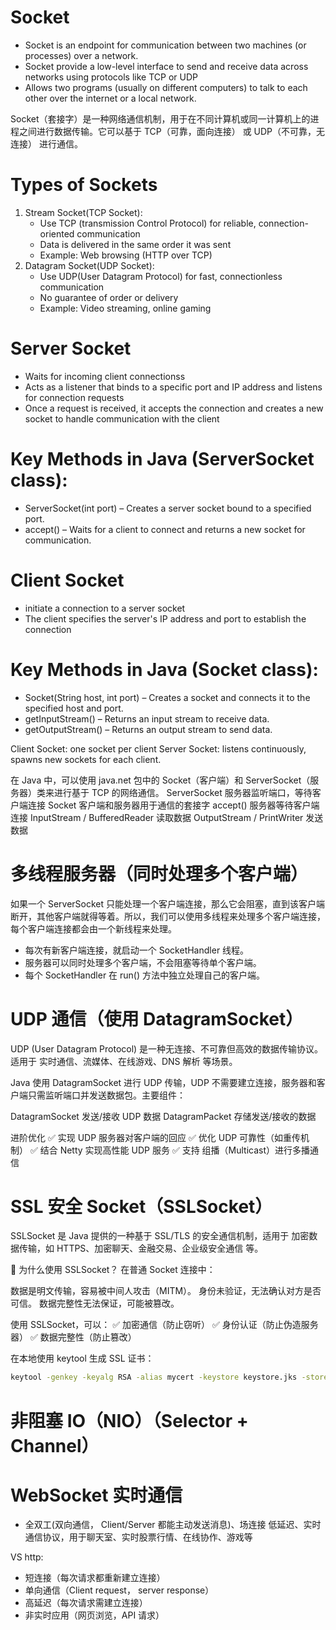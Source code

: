 # Socket

- Socket is an endpoint for communication between two machines (or processes) over a network.
- Socket provide a low-level interface to send and receive data across networks using protocols like TCP or UDP
- Allows two programs (usually on different computers) to talk to each other over the internet or a local network.

Socket（套接字）是一种网络通信机制，用于在不同计算机或同一计算机上的进程之间进行数据传输。它可以基于 TCP（可靠，面向连接） 或 UDP（不可靠，无连接） 进行通信。

# Types of Sockets

1. Stream Socket(TCP Socket):
   - Use TCP (transmission Control Protocol) for reliable, connection-oriented communication
   - Data is delivered in the same order it was sent
   - Example: Web browsing (HTTP over TCP)
2. Datagram Socket(UDP Socket):
   - Use UDP(User Datagram Protocol) for fast, connectionless communication
   - No guarantee of order or delivery
   - Example: Video streaming, online gaming

# Server Socket

- Waits for incoming client connectionss
- Acts as a listener that binds to a specific port and IP address and listens for connection requests
- Once a request is received, it accepts the connection and creates a new socket to handle communication with the client

# Key Methods in Java (ServerSocket class):

- ServerSocket(int port) – Creates a server socket bound to a specified port.
- accept() – Waits for a client to connect and returns a new socket for communication.

# Client Socket

- initiate a connection to a server socket
- The client specifies the server's IP address and port to establish the connection

# Key Methods in Java (Socket class):

- Socket(String host, int port) – Creates a socket and connects it to the specified host and port.
- getInputStream() – Returns an input stream to receive data.
- getOutputStream() – Returns an output stream to send data.

Client Socket: one socket per client
Server Socket: listens continuously, spawns new sockets for each client.

在 Java 中，可以使用 java.net 包中的 Socket（客户端）和 ServerSocket（服务器）类来进行基于 TCP 的网络通信。
ServerSocket 服务器监听端口，等待客户端连接
Socket 客户端和服务器用于通信的套接字
accept() 服务器等待客户端连接
InputStream / BufferedReader 读取数据
OutputStream / PrintWriter 发送数据

# 多线程服务器（同时处理多个客户端）

如果一个 ServerSocket 只能处理一个客户端连接，那么它会阻塞，直到该客户端断开，其他客户端就得等着。所以，我们可以使用多线程来处理多个客户端连接，每个客户端连接都会由一个新线程来处理。

- 每次有新客户端连接，就启动一个 SocketHandler 线程。
- 服务器可以同时处理多个客户端，不会阻塞等待单个客户端。
- 每个 SocketHandler 在 run() 方法中独立处理自己的客户端。

# UDP 通信（使用 DatagramSocket）

UDP (User Datagram Protocol) 是一种无连接、不可靠但高效的数据传输协议。适用于 实时通信、流媒体、在线游戏、DNS 解析 等场景。

Java 使用 DatagramSocket 进行 UDP 传输，UDP 不需要建立连接，服务器和客户端只需监听端口并发送数据包。主要组件：

DatagramSocket 发送/接收 UDP 数据
DatagramPacket 存储发送/接收的数据

进阶优化
✅ 实现 UDP 服务器对客户端的回应
✅ 优化 UDP 可靠性（如重传机制）
✅ 结合 Netty 实现高性能 UDP 服务
✅ 支持 组播（Multicast）进行多播通信

# SSL 安全 Socket（SSLSocket）

SSLSocket 是 Java 提供的一种基于 SSL/TLS 的安全通信机制，适用于 加密数据传输，如 HTTPS、加密聊天、金融交易、企业级安全通信 等。

📌 为什么使用 SSLSocket？
在普通 Socket 连接中：

数据是明文传输，容易被中间人攻击（MITM）。
身份未验证，无法确认对方是否可信。
数据完整性无法保证，可能被篡改。

使用 SSLSocket，可以：
✅ 加密通信（防止窃听）
✅ 身份认证（防止伪造服务器）
✅ 数据完整性（防止篡改）

在本地使用 keytool 生成 SSL 证书：

```sh
keytool -genkey -keyalg RSA -alias mycert -keystore keystore.jks -storepass changeit -validity 365

```

# 非阻塞 IO（NIO）（Selector + Channel）

# WebSocket 实时通信

- 全双工(双向通信， Client/Server 都能主动发送消息)、场连接 低延迟、实时通信协议，用于聊天室、实时股票行情、在线协作、游戏等

VS http:

- 短连接（每次请求都重新建立连接）
- 单向通信（Client request， server response）
- 高延迟（每次请求需建立连接）
- 非实时应用（网页浏览，API 请求）
